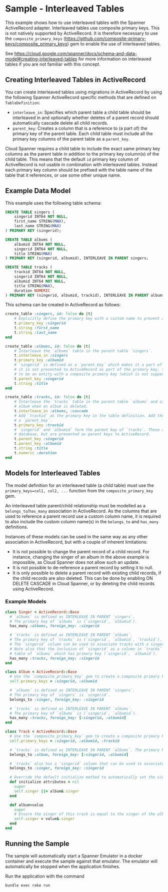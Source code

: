 # Sample - Interleaved Tables

This example shows how to use interleaved tables with the Spanner ActiveRecord adapter.
Interleaved tables use composite primary keys. This is not natively supported by ActiveRecord.
It is therefore necessary to use the `composite_primary_keys` (https://github.com/composite-primary-keys/composite_primary_keys)
gem to enable the use of interleaved tables.

See https://cloud.google.com/spanner/docs/schema-and-data-model#creating-interleaved-tables for more information
on interleaved tables if you are not familiar with this concept.

## Creating Interleaved Tables in ActiveRecord
You can create interleaved tables using migrations in ActiveRecord by using the following Spanner ActiveRecord specific
methods that are defined on `TableDefinition`:
* `interleave_in`: Specifies which parent table a child table should be interleaved in and optionally whether
  deletes of a parent record should automatically cascade delete all child records.
* `parent_key`: Creates a column that is a reference to (a part of) the primary key of the parent table. Each child
  table must include all the primary key columns of the parent table as a `parent_key`.

Cloud Spanner requires a child table to include the exact same primary key columns as the parent table in addition to
the primary key column(s) of the child table. This means that the default `id` primary key column of ActiveRecord is
not usable in combination with interleaved tables. Instead each primary key column should be prefixed with the table
name of the table that it references, or use some other unique name.

## Example Data Model
This example uses the following table schema:

```sql
CREATE TABLE singers (
    singerid INT64 NOT NULL,
    first_name STRING(MAX),
    last_name STRING(MAX)
) PRIMARY KEY (singerid);

CREATE TABLE albums (
    albumid INT64 NOT NULL,
    singerid INT64 NOT NULL,
    title STRING(MAX)
) PRIMARY KEY (singerid, albumid), INTERLEAVE IN PARENT singers;

CREATE TABLE tracks (
    trackid INT64 NOT NULL,
    singerid INT64 NOT NULL,
    albumid INT64 NOT NULL,
    title STRING(MAX),
    duration NUMERIC
) PRIMARY KEY (singerid, albumid, trackid), INTERLEAVE IN PARENT albums ON DELETE CASCADE;
```

This schema can be created in ActiveRecord as follows:

```ruby
create_table :singers, id: false do |t|
    # Explicitly define the primary key with a custom name to prevent all primary key columns from being named `id`.
    t.primary_key :singerid
    t.string :first_name
    t.string :last_name
end

create_table :albums, id: false do |t|
    # Interleave the `albums` table in the parent table `singers`.
    t.interleave_in :singers
    t.primary_key :albumid
    # `singerid` is defined as a `parent_key` which makes it a part of the primary key in the table definition, but
    # it is not presented to ActiveRecord as part of the primary key, to prevent ActiveRecord from considering this
    # to be an entity with a composite primary key (which is not supported by ActiveRecord).
    t.parent_key :singerid
    t.string :title
end

create_table :tracks, id: false do |t|
    # Interleave the `tracks` table in the parent table `albums` and cascade delete all tracks that belong to an
    # album when an album is deleted.
    t.interleave_in :albums, :cascade
    # Add `trackid` as the primary key in the table definition. Add the other key parts as
    # a `parent_key`.
    t.primary_key :trackid
    # `singerid` and `albumid` form the parent key of `tracks`. These are part of the primary key definition in the
    # database, but are presented as parent keys to ActiveRecord.
    t.parent_key :singerid
    t.parent_key :albumid
    t.string :title
    t.numeric :duration
end
```

## Models for Interleaved Tables
The model definition for an interleaved table (a child table) must use the `primary_keys=col1, col2, ...`
function from the `composite_primary_key` gem.

An interleaved table parent/child relationship must be modelled as a `belongs_to`/`has_many` association in
ActiveRecord. As the columns that are used to reference a parent record use a custom column name, it is required to also
include the custom column name(s) in the `belongs_to` and `has_many` definitions.

Instances of these models can be used in the same way as any other association in ActiveRecord, but with a couple of
inherent limitations:
* It is not possible to change the parent record of a child record. For instance, changing the singer of an album in the
  above example is impossible, as Cloud Spanner does not allow such an update.
* It is not possible to de-reference a parent record by setting it to null.
* It is only possible to delete a parent record with existing child records, if the child records are also deleted. This
  can be done by enabling ON DELETE CASCADE in Cloud Spanner, or by deleting the child records using ActiveRecord.

### Example Models

```ruby
class Singer < ActiveRecord::Base
  # `albums` is defined as INTERLEAVE IN PARENT `singers`.
  # The primary key of `albums` is (`singerid`, `albumid`).
  has_many :albums, foreign_key: :singerid

  # `tracks` is defined as INTERLEAVE IN PARENT `albums`.
  # The primary key of `tracks` is (`singerid`, `albumid`, `trackid`).
  # The `singerid` column can be used to associate tracks with a singer without the need to go through albums.
  # Note also that the inclusion of `singerid` as a column in `tracks` is required in order to make `tracks` a child
  # table of `albums` which has primary key (`singerid`, `albumid`).
  has_many :tracks, foreign_key: :singerid
end

class Album < ActiveRecord::Base
  # Use the `composite_primary_key` gem to create a composite primary key definition for the model.
  self.primary_keys = :singerid, :albumid

  # `albums` is defined as INTERLEAVE IN PARENT `singers`.
  # The primary key of `singers` is `singerid`.
  belongs_to :singer, foreign_key: :singerid

  # `tracks` is defined as INTERLEAVE IN PARENT `albums`.
  # The primary key of `albums` is (`singerid`, `albumid`).
  has_many :tracks, foreign_key: [:singerid, :albumid]
end

class Track < ActiveRecord::Base
  # Use the `composite_primary_key` gem to create a composite primary key definition for the model.
  self.primary_keys = :singerid, :albumid, :trackid

  # `tracks` is defined as INTERLEAVE IN PARENT `albums`. The primary key of `albums` is (`singerid`, `albumid`).
  belongs_to :album, foreign_key: [:singerid, :albumid]

  # `tracks` also has a `singerid` column that can be used to associate a Track with a Singer.
  belongs_to :singer, foreign_key: :singerid

  # Override the default initialize method to automatically set the singer attribute when an album is given.
  def initialize attributes = nil
    super
    self.singer ||= album&.singer
  end

  def album=value
    super
    # Ensure the singer of this track is equal to the singer of the album that is set.
    self.singer = value&.singer
  end
end
```

## Running the Sample

The sample will automatically start a Spanner Emulator in a docker container and execute the sample
against that emulator. The emulator will automatically be stopped when the application finishes.

Run the application with the command

```bash
bundle exec rake run
```